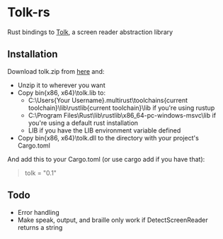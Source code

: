 # Tolk-rs
Rust bindings to [Tolk](https://github.com/dkager/tolk), a screen reader abstraction library

## Installation
Download tolk.zip from [here](https://ci.appveyor.com/api/projects/dkager/tolk/artifacts/tolk.zip?branch=master) and:
* Unzip it to wherever you want
* Copy bin\{x86, x64}\tolk.lib to:
  * C:\Users\{Your Username}\.multirust\toolchains\{current toolchain}\lib\rustlib\{current toolchain}\lib if you're using rustup
  * C:\Program Files\Rust\lib\rustlib\x86_64-pc-windows-msvc\lib if you're using a default rust installation
  * LIB if you have the LIB environment variable defined
* Copy bin\{x86, x64}\tolk.dll to the directory with your project's Cargo.toml

And add this to your Cargo.toml (or use cargo add if you have that):
> tolk = "0.1"

## Todo
* Error handling
* Make speak, output, and braille only work if DetectScreenReader returns a string